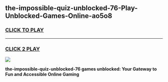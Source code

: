
## the-impossible-quiz-unblocked-76-Play-Unblocked-Games-Online-ao5o8
<h3>
<a href="https://premium76.site?title=the-impossible-quiz-unblocked-76&ref=25A">CLICK TO PLAY</a></h3>
<hr>

<h3>
<a href="https://premium76.site?title=the-impossible-quiz-unblocked-76&ref=25A">CLICK 2 PLAY</a>
  
</h3>

<a href="https://premium76.site?title=the-impossible-quiz-unblocked-76&ref=25A"><img src="https://clearcache.store/games.png"></a>


**the-impossible-quiz-unblocked-76 games unblocked: Your Gateway to Fun and Accessible Online Gaming**
